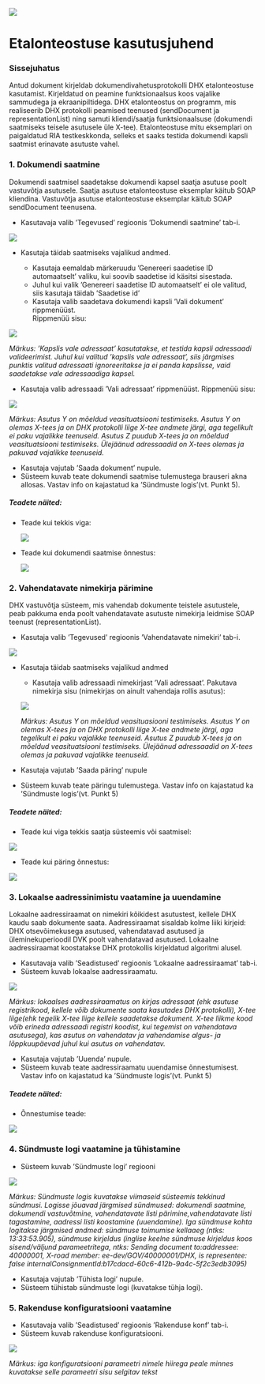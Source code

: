 ![](../img/EL_struktuuri-_ja_investeerimisfondid_horisontaalne.jpg)

# Etalonteostuse kasutusjuhend

### Sissejuhatus
Antud dokument kirjeldab dokumendivahetusprotokolli DHX etalonteostuse kasutamist. Kirjeldatud on peamine funktsionaalsus koos vajalike sammudega ja ekraanipiltidega.
DHX etalonteostus on programm, mis realiseerib DHX protokolli peamised teenused (sendDocument ja representationList) ning samuti kliendi/saatja funktsionaalsuse (dokumendi saatmiseks teisele asutusele üle X-tee). Etalonteostuse mitu eksemplari on paigaldatud RIA testkeskkonda, selleks et saaks testida dokumendi kapsli saatmist erinavate asutuste vahel.  


### 1. Dokumendi saatmine
Dokumendi saatmisel saadetakse dokumendi kapsel saatja asutuse poolt vastuvõtja asutusele. Saatja asutuse etalonteostuse eksemplar käitub SOAP kliendina. Vastuvõtja asutuse etalonteostuse eksemplar käitub SOAP sendDocument teenusena.

* Kasutavaja valib ’Tegevused’ regioonis ’Dokumendi saatmine’  tab-i.

![](../img/kasutusjuhend/send_doc_tab.jpg)

* Kasutaja täidab saatmiseks vajalikud andmed.

    * Kasutaja eemaldab  märkeruudu  ’Genereeri saadetise ID automaatselt’ valiku, kui soovib saadetise id käsitsi sisestada.
    * Juhul kui valik  ’Genereeri saadetise ID automaatselt’ ei ole valitud, siis kasutaja täidab ’Saadetise id’
    * Kasutaja valib saadetava dokumendi kapsli ’Vali dokument’ rippmenüüst.  
Rippmenüü sisu:

![](../img/kasutusjuhend/doc.jpg)

  *Märkus:  ’Kapslis vale adressaat’ kasutatakse, et testida kapsli adressaadi valideerimist. Juhul kui valitud  ’kapslis vale adressaat’, siis järgmises punktis valitud adressaati ignoreeritakse ja ei panda kapslisse, vaid saadetakse vale adressaadiga kapsel.*
  * Kasutaja valib adressaadi ’Vali adressaat’ rippmenüüst. Rippmenüü sisu:
  
  ![](../img/kasutusjuhend/doc_adressee.jpg)

  *Märkus: Asutus Y on mõeldud veasituatsiooni testimiseks. Asutus Y on olemas X-tees ja on DHX protokolli liige X-tee andmete järgi,  aga tegelikult ei paku vajalikke teenuseid. Asutus Z puudub X-tees ja on mõeldud veasituatsiooni testimiseks. Ülejäänud adressaadid on X-tees olemas ja pakuvad vajalikke teenuseid.*
   
* Kasutaja vajutab  ’Saada dokument’ nupule.
* Süsteem kuvab teate dokumendi saatmise tulemustega brauseri akna allosas.  Vastav info on kajastatud ka ’Sündmuste logis’(vt.  Punkt  5).

##### Teadete näited:
  
* Teade kui tekkis viga:

  ![](../img/kasutusjuhend/doc_result_error.jpg)
  
* Teade kui dokumendi saatmise õnnestus:

  ![](../img/kasutusjuhend/doc_result_success.jpg)

### 2. Vahendatavate nimekirja pärimine
DHX vastuvõtja süsteem, mis vahendab dokumente teistele asutustele, peab pakkuma enda poolt vahendatavate asutuste nimekirja leidmise SOAP teenust (representationList). 

* Kasutaja valib ’Tegevused’ regioonis ’Vahendatavate nimekiri’  tab-i.

![](../img/kasutusjuhend/representation_tab.jpg)

* Kasutaja täidab saatmiseks vajalikud andmed

    *  Kasutaja valib adressaadi nimekirjast ’Vali adressaat’. Pakutava nimekirja sisu (nimekirjas on ainult vahendaja rollis asutus):
    
  ![](../img/kasutusjuhend/repr_adressee.jpg)
  
  *Märkus: Asutus Y on mõeldud veasituasiooni testimiseks. Asutus Y on olemas X-tees ja on DHX protokolli liige X-tee andmete järgi, aga tegelikult ei paku vajalikke teenuseid. Asutus Z puudub X-tees ja on mõeldud veasituatsiooni testimiseks. Ülejäänud adressaadid on X-tees olemas ja pakuvad vajalikke teenuseid.*
* Kasutaja vajutab  ’Saada päring’ nupule
* Süsteem kuvab teate päringu tulemustega.  Vastav info on kajastatud ka ’Sündmuste logis’(vt.  Punkt  5)

##### Teadete näited:

* Teade kui viga tekkis saatja süsteemis või saatmisel:

![](../img/kasutusjuhend/repr_result_error.jpg)

* Teade kui päring  õnnestus:

![](../img/kasutusjuhend/repr_result_success.jpg)

### 3. Lokaalse aadressinimistu vaatamine ja uuendamine
Lokaalne aadressiraamat on nimekiri kõikidest asutustest, kellele DHX kaudu saab dokumente saata. Aadressiraamat sisaldab kolme liiki kirjeid: DHX otsevõimekusega asutused, vahendatavad asutused ja üleminekuperioodil DVK poolt vahendatavad asutused. Lokaalne aadressiraamat koostatakse DHX protokollis kirjeldatud algoritmi alusel.
* Kasutavaja valib ’Seadistused’ regioonis  ’Lokaalne aadressiraamat’  tab-i.
* Süsteem kuvab lokaalse aadressiraamatu.

![](../img/kasutusjuhend/adr_tab.jpg)
  
  *Märkus: lokaalses aadressiraamatus on kirjas adressaat (ehk asutuse registrikood, kellele võib dokumente saata kasutades DHX protokolli), X-tee liige(ehk tegelik X-tee liige kellele saadetakse dokument. X-tee liikme kood võib erineda adressaadi registri koodist, kui tegemist on vahendatava asutusega), kas asutus on vahendatav ja vahendamise algus- ja lõppkuupäevad juhul kui asutus on vahendatav.*
* Kasutaja vajutab ’Uuenda’ nupule.
* Süsteem kuvab teate aadressiraamatu uuendamise õnnestumisest.  Vastav info on kajastatud ka ’Sündmuste logis’(vt.  Punkt  5)
##### Teadete näited:
* Õnnestumise teade:

![](../img/kasutusjuhend/adr_result_success.jpg)

### 4. Sündmuste logi vaatamine ja tühistamine
* Süsteem kuvab ’Sündmuste logi’ regiooni

![](../img/kasutusjuhend/log.jpg)

  *Märkus:  Sündmuste logis kuvatakse viimaseid süsteemis tekkinud sündmusi. Logisse jõuavad järgmised sündmused: dokumendi saatmine, dokumendi vastuvõtmine,  vahendatavate listi pärimine,vahendatavate listi tagastamine, aadressi listi koostamine (uuendamine). Iga sündmuse kohta logitakse järgmised andmed: sündmuse toimumise kellaaeg (ntks: 13:33:53.905), sündmuse kirjeldus (inglise keelne sündmuse kirjeldus koos sisend/väljund parameetritega, ntks: Sending document to:addressee: 40000001, X-road member: ee-dev/GOV/40000001/DHX, is representee: false internalConsignmentId:b17cdacd-60c6-412b-9a4c-5f2c3edb3095)*
* Kasutaja vajutab ’Tühista logi’ nupule.
* Süsteem tühistab sündmuste logi (kuvatakse tühja logi).

###  5. Rakenduse konfiguratsiooni vaatamine
* Kasutavaja valib ’Seadistused’ regioonis  ’Rakenduse konf’  tab-i.
* Süsteem kuvab rakenduse konfiguratsiooni.

![](../img/kasutusjuhend/conf_tab.jpg)

  *Märkus: iga konfiguratsiooni parameetri nimele hiirega peale minnes kuvatakse selle parameetri sisu selgitav tekst*